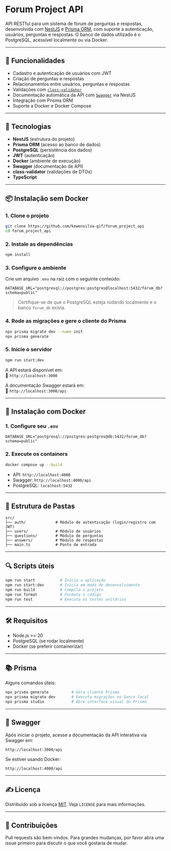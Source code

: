 # Forum Project API

API RESTful para um sistema de fórum de perguntas e respostas, desenvolvida com [NestJS](https://nestjs.com/) e [Prisma ORM](https://www.prisma.io/), com suporte a autenticação, usuários, perguntas e respostas. O banco de dados utilizado é o PostgreSQL, acessível localmente ou via Docker.

---

## 🧾 Funcionalidades

- Cadastro e autenticação de usuários com JWT
- Criação de perguntas e respostas
- Relacionamentos entre usuários, perguntas e respostas
- Validações com [`class-validator`](https://github.com/typestack/class-validator)
- Documentação automática da API com [`Swagger`](https://swagger.io/) via NestJS
- Integração com Prisma ORM
- Suporte a Docker e Docker Compose

---

## 🧱 Tecnologias

- **NestJS** (estrutura do projeto)
- **Prisma ORM** (acesso ao banco de dados)
- **PostgreSQL** (persistência dos dados)
- **JWT** (autenticação)
- **Docker** (ambiente de execução)
- **Swagger** (documentação de API)
- **class-validator** (validações de DTOs)
- **TypeScript**

---

## 📦 Instalação sem Docker

### 1. Clone o projeto

```bash
git clone https://github.com/kewensilva-gif/forum_project_api
cd forum_project_api
```

### 2. Instale as dependências

```bash
npm install
```

### 3. Configure o ambiente

Crie um arquivo `.env` na raiz com o seguinte conteúdo:

```env
DATABASE_URL="postgresql://postgres:postgres@localhost:5432/forum_db?schema=public"
```

> Certifique-se de que o PostgreSQL esteja rodando localmente e o banco `forum_db` exista.

### 4. Rode as migrações e gere o cliente do Prisma

```bash
npx prisma migrate dev --name init
npx prisma generate
```

### 5. Inicie o servidor

```bash
npm run start:dev
```

A API estará disponível em:  
📍 `http://localhost:3000`

A documentação Swagger estará em:  
📘 `http://localhost:3000/api`

---

## 🐳 Instalação com Docker

### 1. Configure seu `.env`

```env
DATABASE_URL="postgresql://postgres:postgres@db:5432/forum_db?schema=public"
```

### 2. Execute os containers

```bash
docker compose up --build
```

- API: `http://localhost:4000`
- Swagger: `http://localhost:4000/api`
- PostgreSQL: `localhost:5432`

---

## 📁 Estrutura de Pastas

```
src/
├── auth/             # Módulo de autenticação (login/registro com JWT)
├── users/            # Módulo de usuários
├── questions/        # Módulo de perguntas
├── answers/          # Módulo de respostas
├── main.ts           # Ponto de entrada
```

---

## 🔍 Scripts úteis

```bash
npm run start           # Inicia a aplicação
npm run start:dev       # Inicia em modo de desenvolvimento
npm run build           # Compila o projeto
npm run format          # Formata o código
npm run test            # Executa os testes unitários
```

---

## 🛠 Requisitos

- Node.js >= 20
- PostgreSQL (se rodar localmente)
- Docker (se preferir containerizar)

---

## 📚 Prisma

Alguns comandos úteis:

```bash
npx prisma generate          # Gera cliente Prisma
npx prisma migrate dev       # Executa migrações no banco local
npx prisma studio            # Abre interface visual do Prisma
```

---

## 📖 Swagger

Após iniciar o projeto, acesse a documentação da API interativa via Swagger em:

```
http://localhost:3000/api
```

Se estiver usando Docker:

```
http://localhost:4000/api
```

---

## ✍️ Licença

Distribuído sob a licença [MIT](./LICENSE). Veja `LICENSE` para mais informações.

---

## 🤝 Contribuições

Pull requests são bem-vindos. Para grandes mudanças, por favor abra uma issue primeiro para discutir o que você gostaria de mudar.